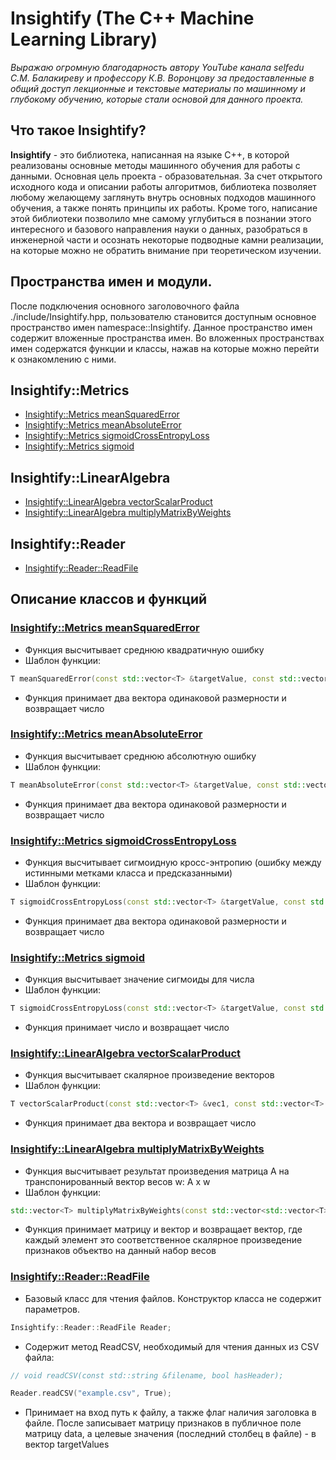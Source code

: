 # Insightify (The C++ Machine Learning Library)


*Выражаю огромную благодарность автору YouTube канала selfedu С.М. Балакиреву и профессору К.В. Воронцову за предоставленные в общий доступ лекционные и текстовые материалы по машинному и глубокому обучению, которые стали основой для данного проекта.*


## Что такое Insightify? 


**Insightify** - это библиотека, написанная на языке C++, в которой реализованы основные методы машинного обучения для работы с данными. Основная цель проекта - образовательная. За счет открытого исходного кода и описании работы алгоритмов, библиотека позволяет любому желающему заглянуть внутрь основных подходов машинного обучения, а также понять принципы их работы. Кроме того, написание этой библиотеки позволило мне самому углубиться в познании этого интересного и базового направления науки о данных, разобраться в инженерной части и осознать некоторые подводные камни реализации, на которые можно не обратить внимание при теоретическом изучении. 


## Пространства имен и модули.


После подключения основного заголовочного файла ./include/Insightify.hpp, пользователю становится доступным основное пространство имен namespace::Insightify. Данное пространство имен содержит вложенные пространства имен. Во вложенных пространствах имен содержатся функции и классы, нажав на которые можно перейти к ознакомлению с ними.


## Insightify::Metrics


- [Insightify::Metrics meanSquaredError](#mean-squared-error)
- [Insightify::Metrics meanAbsoluteError](#mean-absolute-error)
- [Insightify::Metrics sigmoidCrossEntropyLoss](#sigmoid-cross-entropy-loss)
- [Insightify::Metrics sigmoid](#sigmoid)


## Insightify::LinearAlgebra


- [Insightify::LinearAlgebra vectorScalarProduct](#vector-scalar-product)
- [Insightify::LinearAlgebra multiplyMatrixByWeights](#multiply-matrix-by-weights)


## Insightify::Reader


- [Insightify::Reader::ReadFile](#read-file)


## Описание классов и функций


### [Insightify::Metrics meanSquaredError](#mean-squared-error)  

- Функция высчитывает среднюю квадратичную ошибку
- Шаблон функции:

```cpp
T meanSquaredError(const std::vector<T> &targetValue, const std::vector<T> &receivedValue);
```

- Функция принимает два вектора одинаковой размерности и возвращает число


 ### [Insightify::Metrics meanAbsoluteError](#mean-absolute-error)

- Функция высчитывает среднюю абсолютную ошибку
- Шаблон функции:

```cpp
T meanAbsoluteError(const std::vector<T> &targetValue, const std::vector<T> &receivedValue);
```

- Функция принимает два вектора одинаковой размерности и возвращает число


### [Insightify::Metrics sigmoidCrossEntropyLoss](#sigmoid-cross-entropy-loss) 

- Функция высчитывает сигмоидную кросс-энтропию (ошибку между истинными метками класса и предсказанными)
- Шаблон функции:

```cpp
T sigmoidCrossEntropyLoss(const std::vector<T> &targetValue, const std::vector<T> &receivedValue);
```

- Функция принимает два вектора одинаковой размерности и возвращает число


### [Insightify::Metrics sigmoid](#sigmoid) 

- Функция высчитывает значение сигмоиды для числа
- Шаблон функции:

```cpp
T sigmoidCrossEntropyLoss(const std::vector<T> &targetValue, const std::vector<T> &receivedValue);
```

- Функция принимает число и возвращает число


### [Insightify::LinearAlgebra vectorScalarProduct](#vector-scalar-product)

- Функция высчитывает скалярное произведение векторов
- Шаблон функции:

```cpp
T vectorScalarProduct(const std::vector<T> &vec1, const std::vector<T> &vec2);
```

- Функция принимает два вектора и возвращает число


### [Insightify::LinearAlgebra multiplyMatrixByWeights](#multiply-matrix-by-weights) 

- Функция высчитывает результат произведения матрица A на транспонированный вектор весов w: A x w
- Шаблон функции:

```cpp
std::vector<T> multiplyMatrixByWeights(const std::vector<std::vector<T>> &matrixOfObjects, const std::vector<T> &weights);
```

- Функция принимает матрицу и вектор и возвращает вектор, где каждый элемент это соответственное скалярное произведение признаков объектво на данный набор весов 


### [Insightify::Reader::ReadFile](#read-file) 

- Базовый класс для чтения файлов. Конструктор класса не содержит параметров.

```cpp
Insightify::Reader::ReadFile Reader;
```

- Содержит метод ReadCSV, необходимый для чтения данных из CSV файла:

```cpp
// void readCSV(const std::string &filename, bool hasHeader);

Reader.readCSV("example.csv", True);
```

- Принимает на вход путь к файлу, а также флаг наличия заголовка в файле. После записывает матрицу признаков в публичное поле матрицу data, а целевые значения (последний столбец в файле) - в вектор targetValues

